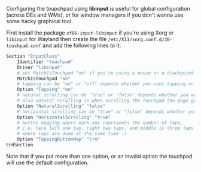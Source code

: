 Configuring the toupchpad using **libinput** is useful for global configuration (across DEs and WMs), or for window managers if you don't wanna use some hacky graphical tool.

First install the package `xf86-input-libinput` if you're using Xorg or `libinput` for Wayland then create the file `/etc/X11/xorg.conf.d/30-touchpad.conf` and add the following lines to it:

```bash
Section "InputClass"
    Identifier "touchpad"
    Driver "libinput"
    # set MatchIsTouchpad "on" if you’re using a mouse or a trackpoint like in the thinkpads
    MatchIsTouchpad "on"
    # tapping can be "on" or "off" depends whether you want tapping or not
    Option "Tapping" "on"
    # natural scrolling can be "true" or "false" depends whether you want natural scrolling or not.
    # also natural scrolling is when scrolling the touchpad the page goes in the same direction of the scrolling.
    Option "NaturalScrolling" "false"
    # horizontal scrolling can be "true" or "false" depends whether you want horizontal scrolling or not
    Option "HorizontalScrolling" "true"
    # button mapping where each one represents the number of taps,
    # i.e. here left one tap, right two taps, and middle is three taps
    # where taps are done at the same time :)
    Option "TappingButtonMap" "lrm"
EndSection
```

Note that if you put more than one option, or an invalid option the touchpad will use the default configuration.

